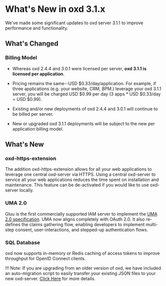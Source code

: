 # What's New in oxd 3.1.x
We've made some significant updates to oxd server 3.1.1 to improve performance and functionality. 

## What's Changed

### Billing Model
* Whereas oxd 2.4.4 and 3.0.1 were licensed per server, **oxd 3.1.1 is licensed per application**.

* Pricing remains the same--USD $0.33/day/application. For example, if three applications (e.g. your website, CRM, BPM.) leverage your oxd 3.1.1 server, you will be charged USD $0.99 per day (3 apps * USD $0.33/day = USD $0.99). 

* Existing and/or new deployments of oxd 2.4.4 and 3.0.1 will continue to be billed per server.

* New or upgraded oxd 3.1.1 deployments will be subject to the new per application billing model.


## What's New

### oxd-https-extension
The addition oxd-https-extension allows for all your web applications to leverage one central oxd-server via HTTPS. Using a central oxd-server to service all your web applications reduces the time spent on installation and maintenance. This feature can be de-activated if you would like to use oxd-server locally.   

### UMA 2.0
Gluu is the first commercially supported IAM server to implement the [UMA 2.0 specification](https://docs.kantarainitiative.org/uma/wg/oauth-uma-grant-2.0-05.html). UMA now aligns completely with OAuth 2.0. It also re-defines the claims gathering flow, enabling developers to implement multi-step consent, user-interactions, and stepped-up authentication flows. 

### SQL Database
oxd now supports in-memory or Redis caching of access tokens to improve throughput for OpenID Connect clients.  

!!! Note: 
    If you are upgrading from an older version of oxd, we have included an auto-migration script to easily transfer your           existing JSON files to your new oxd-server.  [Click Here](https://gluu.org/docs/oxd/3.1.1/upgrade/) for more details. 

